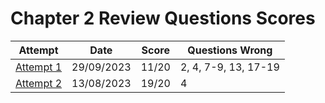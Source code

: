 # Chapter 2 Review Questions Scores

| Attempt| Date | Score | Questions Wrong |
| -------|----- |------| ----------------|
| [Attempt 1](/src/review_questions/chapter_2/attempt_1/) | 29/09/2023 | 11/20 | 2, 4, 7-9, 13, 17-19 |
| [Attempt 2](/src/review_questions/chapter_2/attempt_2/) | 13/08/2023 | 19/20 | 4 |
